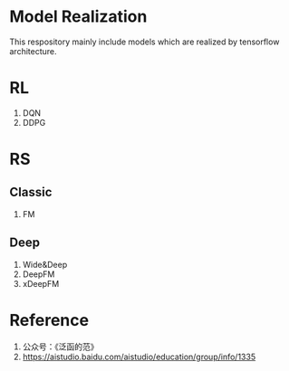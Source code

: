 # Model Realization
This respository  mainly include models which are realized by tensorflow architecture.

# RL
1. DQN
2. DDPG

# RS
## Classic
1. FM

## Deep
1. Wide&Deep
2. DeepFM
3. xDeepFM

# Reference
1. 公众号：《泛函的范》
2. https://aistudio.baidu.com/aistudio/education/group/info/1335
